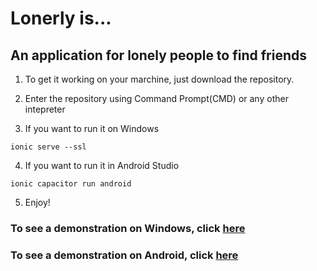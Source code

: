 # Lonerly is...
## An application for lonely people to find friends

1. To get it working on your marchine, just download the repository.

2. Enter the repository using Command Prompt(CMD) or any other intepreter

3. If you want to run it on Windows

```
ionic serve --ssl
```

4. If you want to run it in Android Studio

 ```
 ionic capacitor run android
 ```
5. Enjoy!

### To see a demonstration on Windows, click [here](https://youtu.be/hPJ7qamd2Wc)
### To see a demonstration on Android, click [here](https://youtu.be/cyoymTe7mxk)
